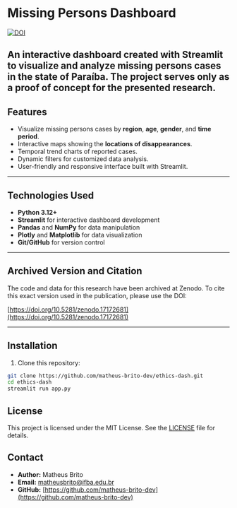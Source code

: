 # Missing Persons Dashboard

[![DOI](https://zenodo.org/badge/DOI/10.5281/zenodo.17172681.svg)](https://doi.org/10.5281/zenodo.17172681)

An interactive dashboard created with Streamlit to visualize and analyze missing persons cases in the state of Paraíba. The project serves only as a proof of concept for the presented research.
---

## Features

- Visualize missing persons cases by **region**, **age**, **gender**, and **time period**.
- Interactive maps showing the **locations of disappearances**.
- Temporal trend charts of reported cases.
- Dynamic filters for customized data analysis.
- User-friendly and responsive interface built with Streamlit.

---

## Technologies Used

- **Python 3.12+**
- **Streamlit** for interactive dashboard development
- **Pandas** and **NumPy** for data manipulation
- **Plotly** and **Matplotlib** for data visualization
- **Git/GitHub** for version control

---


## Archived Version and Citation
The code and data for this research have been archived at Zenodo. To cite this exact version used in the publication, please use the DOI:

[https://doi.org/10.5281/zenodo.17172681](https://doi.org/10.5281/zenodo.17172681)

---

## Installation

1. Clone this repository:

```bash
git clone https://github.com/matheus-brito-dev/ethics-dash.git
cd ethics-dash
streamlit run app.py
```

## License

This project is licensed under the MIT License. See the [LICENSE](LICENSE) file for details.

## Contact

- **Author:** Matheus Brito  
- **Email:** matheusbrito@ifba.edu.br 
- **GitHub:** [https://github.com/matheus-brito-dev](https://github.com/matheus-brito-dev)


